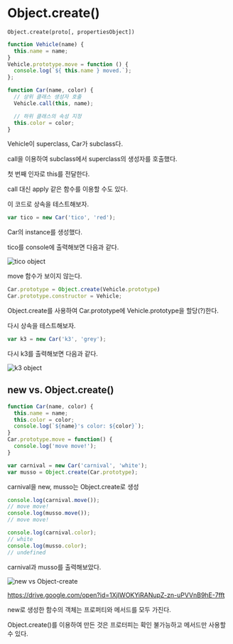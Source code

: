 # Object.create()

`Object.create(proto[, propertiesObject])`

```js
function Vehicle(name) {
  this.name = name;
}
Vehicle.prototype.move = function () {
  console.log(`${ this.name } moved.`);
};

function Car(name, color) {
  // 상위 클래스 생성자 호출
  Vehicle.call(this, name);

  // 하위 클래스의 속성 지정
  this.color = color;
}
```

Vehicle이 superclass, Car가 subclass다.

call을 이용하여 subclass에서 superclass의 생성자를 호출했다.

첫 번째 인자로 this를 전달한다.

call 대신 apply 같은 함수를 이용할 수도 있다.

이 코드로 상속을 테스트해보자.

```js
var tico = new Car('tico', 'red');
```

Car의 instance를 생성했다.

tico를 console에 출력해보면 다음과 같다.

![tico object](https://drive.google.com/uc?export=view&id=1y95yva5V5tJEyfMU6JQ0wkUA14kZLrHe)

move 함수가 보이지 않는다.

```js
Car.prototype = Object.create(Vehicle.prototype)
Car.prototype.constructor = Vehicle;
```

Object.create를 사용하여 Car.prototype에 Vehicle.prototype을 할당(?)한다.

다시 상속을 테스트해보자.

```js
var k3 = new Car('k3', 'grey');
```

다시 k3를 출력해보면 다음과 같다.

![k3 object](https://drive.google.com/uc?export=view&id=1CRoAa3ZzKO4B2craOI1muok-QY6Ae45_)

## new vs. Object.create()

```js
function Car(name, color) {
  this.name = name;
  this.color = color;
  console.log(`${name}'s color: ${color}`);
}
Car.prototype.move = function() {
  console.log('move move!');
}

var carnival = new Car('carnival', 'white');
var musso = Object.create(Car.prototype);
```

carnival을 new, musso는 Object.create로 생성

```js
console.log(carnival.move());
// move move!
console.log(musso.move());
// move move!
```

```js
console.log(carnival.color);
// white
console.log(musso.color);
// undefined
```

carnival과 musso를 출력해보았다.

![new vs Object-create](https://drive.google.com/uc?export=view&id=1XjIWOKYiRANupZ-zn-uPVVnB9hE-7fft)

https://drive.google.com/open?id=1XjIWOKYiRANupZ-zn-uPVVnB9hE-7fft

new로 생성한 함수의 객체는 프로퍼티와 메서드를 모두 가진다.

Object.create()를 이용하여 만든 것은 프로터피는 확인 불가능하고 메서드만 사용할 수 있다.
